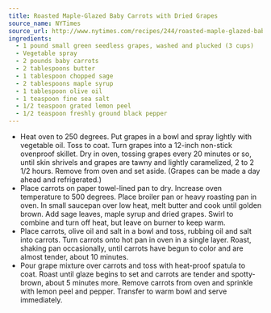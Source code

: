 ```yaml
---
title: Roasted Maple-Glazed Baby Carrots with Dried Grapes
source_name: NYTimes
source_url: http://www.nytimes.com/recipes/244/roasted-maple-glazed-baby-carrots-with-dried-grapes.html
ingredients:
  - 1 pound small green seedless grapes, washed and plucked (3 cups)
  - Vegetable spray
  - 2 pounds baby carrots
  - 2 tablespoons butter
  - 1 tablespoon chopped sage
  - 2 tablespoons maple syrup
  - 1 tablespoon olive oil
  - 1 teaspoon fine sea salt
  - 1/2 teaspoon grated lemon peel
  - 1/2 teaspoon freshly ground black pepper
---
```


* Heat oven to 250 degrees. Put grapes in a bowl and spray lightly with vegetable oil. Toss to coat. Turn grapes into a 12-inch non-stick ovenproof skillet. Dry in oven, tossing grapes every 20 minutes or so, until skin shrivels and grapes are tawny and lightly caramelized, 2 to 2 1/2 hours. Remove from oven and set aside. (Grapes can be made a day ahead and refrigerated.)
* Place carrots on paper towel-lined pan to dry. Increase oven temperature to 500 degrees. Place broiler pan or heavy roasting pan in oven. In small saucepan over low heat, melt butter and cook until golden brown. Add sage leaves, maple syrup and dried grapes. Swirl to combine and turn off heat, but leave on burner to keep warm.
* Place carrots, olive oil and salt in a bowl and toss, rubbing oil and salt into carrots. Turn carrots onto hot pan in oven in a single layer. Roast, shaking pan occasionally, until carrots have begun to color and are almost tender, about 10 minutes.
* Pour grape mixture over carrots and toss with heat-proof spatula to coat. Roast until glaze begins to set and carrots are tender and spotty-brown, about 5 minutes more. Remove carrots from oven and sprinkle with lemon peel and pepper. Transfer to warm bowl and serve immediately.
